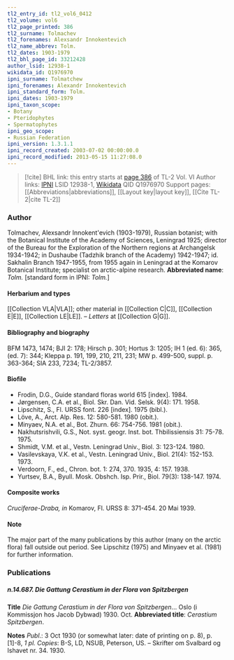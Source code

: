 ```yaml
---
tl2_entry_id: tl2_vol6_0412
tl2_volume: vol6
tl2_page_printed: 386
tl2_surname: Tolmachev
tl2_forenames: Alexsandr Innokentevich
tl2_name_abbrev: Tolm.
tl2_dates: 1903-1979
tl2_bhl_page_id: 33212428
author_lsid: 12938-1
wikidata_id: Q1976970
ipni_surname: Tolmatchew
ipni_forenames: Alexandr Innokentevich
ipni_standard_form: Tolm.
ipni_dates: 1903-1979
ipni_taxon_scope: 
- Botany
- Pteridophytes
- Spermatophytes
ipni_geo_scope: 
- Russian Federation
ipni_version: 1.3.1.1
ipni_record_created: 2003-07-02 00:00:00.0
ipni_record_modified: 2013-05-15 11:27:08.0
---
```


> [!cite] BHL link: this entry starts at [page 386](https://www.biodiversitylibrary.org/page/33212428) of TL-2 Vol. VI
> Author links: [IPNI](https://www.ipni.org/a/12938-1) LSID 12938-1, [Wikidata](https://www.wikidata.org/wiki/Q1976970) QID Q1976970
> Support pages: [[Abbreviations|abbreviations]], [[Layout key|layout key]], [[Cite TL-2|cite TL-2]]

### Author

Tolmachev, Alexsandr Innokent'evich (1903-1979), Russian botanist; with the Botanical Institute of the Academy of Sciences, Leningrad 1925; director of the Bureau for the Exploration of the Northern regions at Archangelsk 1934-1942; in Dushaube (Tadzhik branch of the Academy) 1942-1947; id. Sakhalin Branch 1947-1955, from 1955 again in Leningrad at the Komarov Botanical Institute; specialist on arctic-alpine research. 
**Abbreviated name**: *Tolm.* \[standard form in IPNI: *Tolm.*\]

#### Herbarium and types

[[Collection VLA|VLA]]; other material in [[Collection C|C]], [[Collection E|E]], [[Collection LE|LE]]. – *Letters* at [[Collection G|G]].

#### Bibliography and biography

BFM 1473, 1474; BJI 2: 178; Hirsch p. 301; Hortus 3: 1205; IH 1 (ed. 6): 365, (ed. 7): 344; Kleppa p. 191, 199, 210, 211, 231; MW p. 499-500, suppl. p. 363-364; SIA 233, 7234; TL-2/3857.

#### Biofile

- Frodin, D.G., Guide standard floras world 615 \[index\]. 1984.
- Jørgensen, C.A. et al., Biol. Skr. Dan. Vid. Selsk. 9(4): 171. 1958.
- Lipschitz, S., Fl. URSS font. 226 \[index\]. 1975 (bibl.).
- Löve, A., Arct. Alp. Res. 12: 580-581. 1980 (obit.).
- Minyaev, N.A. et al., Bot. Zhurn. 66: 754-756. 1981 (obit.).
- Nakhutsrishvili, G.S., Not. syst. geogr. Inst. bot. Thbilissiensis 31: 75-78. 1975.
- Shmidt, V.M. et al., Vestn. Leningrad Univ., Biol. 3: 123-124. 1980.
- Vasilevskaya, V.K. et al., Vestn. Leningrad Univ., Biol. 21(4): 152-153. 1973.
- Verdoorn, F., ed., Chron. bot. 1: 274, 370. 1935, 4: 157. 1938.
- Yurtsev, B.A., Byull. Mosk. Obshch. Isp. Prir., Biol. 79(3): 138-147. 1974.

#### Composite works

*Cruciferae-Draba, in* Komarov, Fl. URSS 8: 371-454. 20 Mai 1939.

#### Note

The major part of the many publications by this author (many on the arctic flora) fall outside out period. See Lipschitz (1975) and Minyaev et al. (1981) for further information.

### Publications

##### n.14.687. Die Gattung Cerastium in der Flora von Spitzbergen

**Title**
*Die Gattung Cerastium in der Flora von Spitzbergen*... Oslo (i Kommissjon hos Jacob Dybwad) 1930. Oct.
**Abbreviated title**: *Cerastium Spitzbergen*.

**Notes**
*Publ*.: 3 Oct 1930 (or somewhat later: date of printing on p. 8), p. \[1\]-8, *1 pl. Copies*: B-S, LD, NSUB, Peterson, US. – Skrifter om Svalbard og Ishavet nr. 34. 1930.

